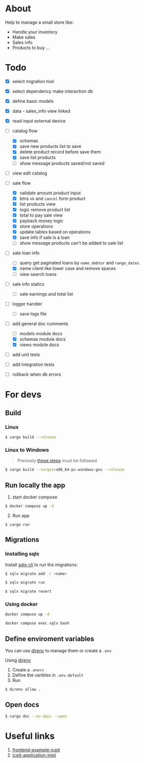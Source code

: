 # About

Help to manage a small store like:
- Handle your inventory
- Make sales
- Sales info
- Products to buy
...


# Todo

- [x] select migration tool
- [x] select dependency make interaction db
- [x] define basic models
- [x] data - sales_info view linked
- [x] read input external device
- [ ] catalog flow
    - [x] schemas
    - [x] save new products list to save
    - [x] delete product record before save them 
    - [x] save list products
    - [ ] show message products saved/not saved
- [ ] view edit catalog
- [ ] sale flow
    - [x] validate amount product input
    - [x] btns `ok` and `cancel` form product
    - [x] list products view
    - [x] logic remove product list
    - [x] total to pay sale view
    - [x] payback money logic
    - [x] store operations
    - [x] update tables based on operations
    - [x] save info if sale is a loan
    - [ ] show message products can't be added to sale list
- [ ] sale loan info
    - [ ] query get paginated loans by `name_debtor` and `range_dates`
    - [x] name client like lower case and remove spaces
    - [ ] view search loans
- [ ] sale info statics
    - [ ] sale earnings and total list
- [ ] logger handler
    - [ ] save logs file
- [ ] add general doc comments
    - [ ] models module docs
    - [x] schemas module docs
    - [x] views module docs
- [ ] add unit tests
- [ ] add integration tests
- [ ] rollback when db errors


# For devs

## Build

### Linux

```bash
$ cargo build --release
```

### Linux to Windows

> Previosly [these steps](https://bevy-cheatbook.github.io/setup/cross/linux-windows.html) must be followed

```bash
$ cargo build --target=x86_64-pc-windows-gnu --release
```

## Run locally the app

1. start docker compose

```bash
$ docker compose up -d 
```

2. Run app

```
$ cargo run
```

## Migrations

### Installing sqlx

Install [sqlx-cli](https://crates.io/crates/sqlx-cli) to run the migrations:

```bash
$ sqlx migrate add -r <name>
```

```bash
$ sqlx migrate run
```

```bash
$ sqlx migrate revert
```

### Using docker

```bash
docker compose up -d
```

```bash
docker compose exec sqlx bash
```

## Define enviroment variables

You can use [direnv](https://direnv.net/) to manage them or create a `.env`

Using [direnv](https://direnv.net/)

1. Create a `.envrc`
2. Define the varibles in `.env.default`
3. Run

```bash
$ direnv allow .
```

## Open docs

```bash
$ cargo doc --no-deps --open
```

# Useful links
1. [frontend-example-iced](https://github.com/zupzup/rust-frontend-example-iced/blob/main/src/main.rs)
2. [iced-application-impl](https://github.com/irvingfisica/iced_examples/blob/master/examples/hola_app.rs)
